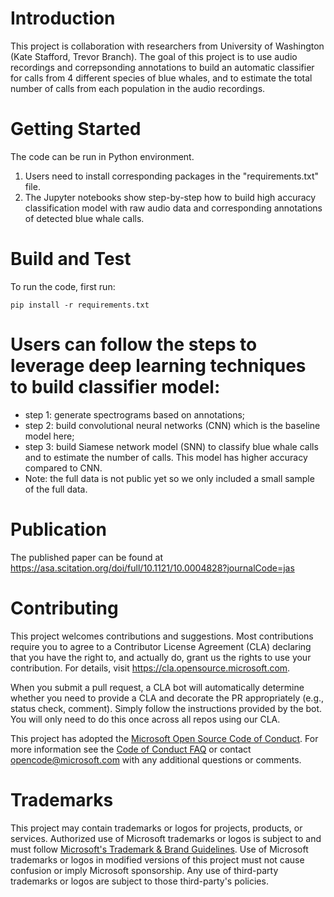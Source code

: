 # Introduction 
This project is collaboration with researchers from University of Washington (Kate Stafford, Trevor Branch). The goal of this project is to use audio recordings and correpsonding annotations to build an automatic classifier for calls from 4 different species of blue whales, and to estimate the total number of calls from each population in the audio recordings.

# Getting Started
The code can be run in Python environment. 
1.	Users need to install corresponding packages in the "requirements.txt" file. 
2.	The Jupyter notebooks show step-by-step how to build high accuracy classification model with raw audio data and corresponding annotations of detected blue whale calls.

# Build and Test

To run the code, first run:
```
pip install -r requirements.txt
```

# Users can follow the steps to leverage deep learning techniques to build classifier model:
- step 1: generate spectrograms based on annotations;
- step 2: build convolutional neural networks (CNN) which is the baseline model here;
- step 3: build Siamese network model (SNN) to classify blue whale calls and to estimate the number of calls. This model has higher accuracy compared to CNN. 
- Note: the full data is not public yet so we only included a small sample of the full data. 

# Publication
The published paper can be found at https://asa.scitation.org/doi/full/10.1121/10.0004828?journalCode=jas


# Contributing

This project welcomes contributions and suggestions.  Most contributions require you to agree to a
Contributor License Agreement (CLA) declaring that you have the right to, and actually do, grant us
the rights to use your contribution. For details, visit https://cla.opensource.microsoft.com.

When you submit a pull request, a CLA bot will automatically determine whether you need to provide
a CLA and decorate the PR appropriately (e.g., status check, comment). Simply follow the instructions
provided by the bot. You will only need to do this once across all repos using our CLA.

This project has adopted the [Microsoft Open Source Code of Conduct](https://opensource.microsoft.com/codeofconduct/).
For more information see the [Code of Conduct FAQ](https://opensource.microsoft.com/codeofconduct/faq/) or
contact [opencode@microsoft.com](mailto:opencode@microsoft.com) with any additional questions or comments.

# Trademarks

This project may contain trademarks or logos for projects, products, or services. Authorized use of Microsoft 
trademarks or logos is subject to and must follow 
[Microsoft's Trademark & Brand Guidelines](https://www.microsoft.com/en-us/legal/intellectualproperty/trademarks/usage/general).
Use of Microsoft trademarks or logos in modified versions of this project must not cause confusion or imply Microsoft sponsorship.
Any use of third-party trademarks or logos are subject to those third-party's policies.
